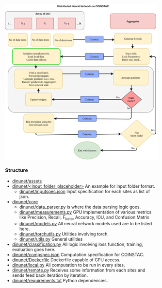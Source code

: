 ![DINUNET](assets/dinunet.png)

### Structure
* [dinunet/assets](https://github.com/trendscenter/dinunet/tree/master/assets)
* [dinunet/<input_folder_placeholder>](https://github.com/trendscenter/dinunet/tree/master/test) An example for input folder format.
    * [dinunet/inputspec.json](https://github.com/trendscenter/dinunet/blob/master/test/inputspec.json) Input specification for each sites as list of json.
* [dinunet/core](https://github.com/trendscenter/dinunet/tree/master/core)
    * [dinunet/data_parser.py](https://github.com/trendscenter/dinunet/blob/master/core/data_parser.py) is where the data parsing logic goes.
    * [dinunet/measurements.py](https://github.com/trendscenter/dinunet/blob/master/core/measurements.py) GPU implementation of various metrics like Precision, Recall, F<sub>beta</sub>, Accuracy, IOU, and Confusion Matrix
    * [dinunet/models.py](https://github.com/trendscenter/dinunet/blob/master/core/models.py) All neural network models used are to be listed here.
    * [dinunet/torchutils.py](https://github.com/trendscenter/dinunet/blob/master/core/torchutils.py) Utilities involving torch.
    * [dinunet/utils.py](https://github.com/trendscenter/dinunet/blob/master/core/utils.py) General utilities
* [dinunet/classification.py](https://github.com/trendscenter/dinunet/blob/master/classification.py) All logic involving loss function, training, evaluation goes here.
* [dinunet/compspec.json](https://github.com/trendscenter/dinunet/blob/master/compspec.json) Computation specification for COINSTAC.
* [dinunet/Dockerfile](https://github.com/trendscenter/dinunet/blob/master/Dockerfile) Dockerfile capable of GPU access.
* [dinunet/local.py](https://github.com/trendscenter/dinunet/blob/master/local.py) All computation to be run in every sites.
* [dinunet/remote.py](https://github.com/trendscenter/dinunet/blob/remote.py) Receives some information from each sites and sends feed back iteration by iteration.
* [dinunet/requirements.txt](https://github.com/trendscenter/dinunet/blob/master/requirements.txt) Python dependencies.